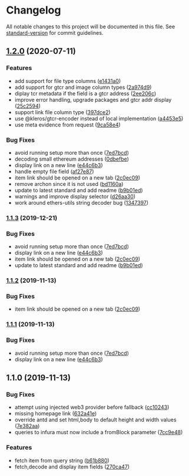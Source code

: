 # Changelog

All notable changes to this project will be documented in this file. See [standard-version](https://github.com/conventional-changelog/standard-version) for commit guidelines.

## [1.2.0](https://github.com/kleros/gtcr-injected-uis/compare/v1.1.0...v1.2.0) (2020-07-11)


### Features

* add support for file type columns ([e1431a0](https://github.com/kleros/gtcr-injected-uis/commit/e1431a0d33f864b37a1f0fc04f5792ac924ef14c))
* add support for gtcr and image column types ([2a974d9](https://github.com/kleros/gtcr-injected-uis/commit/2a974d9051807acb6dd4c42884f6ac17af6ddf64))
* diplay tcr metadata if the field is a gtcr address ([2ee206c](https://github.com/kleros/gtcr-injected-uis/commit/2ee206ce6120ae5b5635c31922d281cbf095634b))
* improve error handling, upgrade packages and gtcr addr display ([25c2594](https://github.com/kleros/gtcr-injected-uis/commit/25c25948a40d0c19222ac65306417ac040717f1a))
* support link file column type ([397dce2](https://github.com/kleros/gtcr-injected-uis/commit/397dce2b0e6f00820ec6f6365ed23032c96785a6))
* use @kleros/gtcr-encoder instead of local implementation ([a4453e5](https://github.com/kleros/gtcr-injected-uis/commit/a4453e5e149ea2c537ad0ce37fa94ba9b0921edf))
* use meta evidence from request ([9ca58e4](https://github.com/kleros/gtcr-injected-uis/commit/9ca58e4444f6999a34fe2eb1e31afc8d3a7aa96b))


### Bug Fixes

* avoid running setup more than once ([7ed7bcd](https://github.com/kleros/gtcr-injected-uis/commit/7ed7bcd4c913f431b95563ef330dd29ab10acc34))
* decoding small ethereum addresses ([0dbefbe](https://github.com/kleros/gtcr-injected-uis/commit/0dbefbea180ade97b32bdf71b54ded3c6ab1511b))
* display link on a new line ([e44c6b3](https://github.com/kleros/gtcr-injected-uis/commit/e44c6b33a6b0d77af21725ebb033c49837db60af))
* handle empty file field ([af27e87](https://github.com/kleros/gtcr-injected-uis/commit/af27e876764a0d5a2385e6e012766fd44d9a78b0))
* item link should be opened on a new tab ([2c0ec09](https://github.com/kleros/gtcr-injected-uis/commit/2c0ec09c772fa75b65742670a3a08ba965101308))
* remove archon since it is not used ([bd1160a](https://github.com/kleros/gtcr-injected-uis/commit/bd1160ab9165597bf722b75be10312403ad3fd9e))
* update to latest standard and add readme ([b9b01ed](https://github.com/kleros/gtcr-injected-uis/commit/b9b01ed5d988cc087a6c22fefc83c262a2c13b4e))
* warnings and improve display selector ([d26aa30](https://github.com/kleros/gtcr-injected-uis/commit/d26aa304deefa72dbc4f9377cf2d85a5df286c8e))
* work around ethers-utils string decoder bug ([1347397](https://github.com/kleros/gtcr-injected-uis/commit/13473977bfe02ae76b7a8510cb3dbbba46083da4))

### [1.1.3](https://github.com/kleros/gtcr-injected-uis/compare/v1.1.0...v1.1.3) (2019-12-21)


### Bug Fixes

* avoid running setup more than once ([7ed7bcd](https://github.com/kleros/gtcr-injected-uis/commit/7ed7bcd))
* display link on a new line ([e44c6b3](https://github.com/kleros/gtcr-injected-uis/commit/e44c6b3))
* item link should be opened on a new tab ([2c0ec09](https://github.com/kleros/gtcr-injected-uis/commit/2c0ec09))
* update to latest standard and add readme ([b9b01ed](https://github.com/kleros/gtcr-injected-uis/commit/b9b01ed))



### [1.1.2](https://github.com/kleros/gtcr-injected-uis/compare/v1.1.1...v1.1.2) (2019-11-13)


### Bug Fixes

* item link should be opened on a new tab ([2c0ec09](https://github.com/kleros/gtcr-injected-uis/commit/2c0ec09))



### [1.1.1](https://github.com/kleros/gtcr-injected-uis/compare/v1.1.0...v1.1.1) (2019-11-13)


### Bug Fixes

* avoid running setup more than once ([7ed7bcd](https://github.com/kleros/gtcr-injected-uis/commit/7ed7bcd))
* display link on a new line ([e44c6b3](https://github.com/kleros/gtcr-injected-uis/commit/e44c6b3))



## 1.1.0 (2019-11-13)


### Bug Fixes

* attempt using injected web3 provider before fallback ([cc10243](https://github.com/kleros/gtcr-injected-uis/commit/cc10243))
* missing homepage link ([632a41e](https://github.com/kleros/gtcr-injected-uis/commit/632a41e))
* override antd and set html,body to default height and width values ([7e382aa](https://github.com/kleros/gtcr-injected-uis/commit/7e382aa))
* queries to infura must now include a fromBlock parameter ([7cc9e48](https://github.com/kleros/gtcr-injected-uis/commit/7cc9e48))


### Features

* fetch item from query string ([b61b880](https://github.com/kleros/gtcr-injected-uis/commit/b61b880))
* fetch,decode and display item fields ([270ca47](https://github.com/kleros/gtcr-injected-uis/commit/270ca47))

